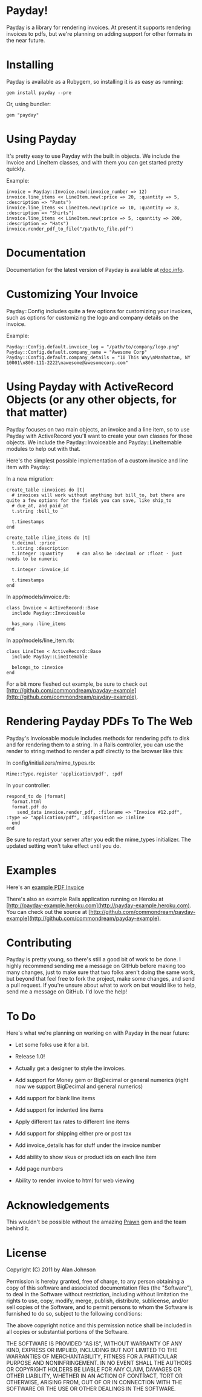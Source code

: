 Payday!
===
Payday is a library for rendering invoices. At present it supports rendering invoices to pdfs, but we're planning on adding support for other formats in the near future.

Installing
===
Payday is available as a Rubygem, so installing it is as easy as running:

    gem install payday --pre

Or, using bundler:

    gem "payday"


Using Payday
===
It's pretty easy to use Payday with the built in objects. We include the Invoice and LineItem classes, and with them you can get started pretty quickly.

Example:

    invoice = Payday::Invoice.new(:invoice_number => 12)
    invoice.line_items << LineItem.new(:price => 20, :quantity => 5, :description => "Pants")
    invoice.line_items << LineItem.new(:price => 10, :quantity => 3, :description => "Shirts")
    invoice.line_items << LineItem.new(:price => 5, :quantity => 200, :description => "Hats")
    invoice.render_pdf_to_file("/path/to_file.pdf")

Documentation
===
Documentation for the latest version of Payday is available at [rdoc.info](http://rdoc.info/github/commondream/payday/v1.0.0beta5/frames).

Customizing Your Invoice
===
Payday::Config includes quite a few options for customizing your invoices, such as options for customizing the logo and
company details on the invoice.

Example:

    Payday::Config.default.invoice_log = "/path/to/company/logo.png"
    Payday::Config.default.company_name = "Awesome Corp"
    Payday::Config.default.company_details = "10 This Way\nManhattan, NY 10001\n800-111-2222\nawesome@awesomecorp.com"

Using Payday with ActiveRecord Objects (or any other objects, for that matter)
===

Payday focuses on two main objects, an invoice and a line item, so to use Payday with ActiveRecord you'll want to create your own classes for those objects. We include the Payday::Invoiceable and Payday::LineItemable modules to help out with that.

Here's the simplest possible implementation of a custom invoice and line item with Payday:

In a new migration:

    create_table :invoices do |t|
      # invoices will work without anything but bill_to, but there are quite a few options for the fields you can save, like ship_to
      # due_at, and paid_at
      t.string :bill_to
      
      t.timestamps
    end
    
    create_table :line_items do |t|
      t.decimal :price
      t.string :description
      t.integer :quantity     # can also be :decimal or :float - just needs to be numeric
      
      t.integer :invoice_id
      
      t.timestamps
    end
    
In app/models/invoice.rb:

    class Invoice < ActiveRecord::Base
      include Payday::Invoiceable

      has_many :line_items
    end
    
In app/models/line_item.rb:

    class LineItem < ActiveRecord::Base
      include Payday::LineItemable

      belongs_to :invoice
    end

For a bit more fleshed out example, be sure to check out [http://github.com/commondream/payday-example](http://github.com/commondream/payday-example).

Rendering Payday PDFs To The Web
===
Payday's Invoiceable module includes methods for rendering pdfs to disk and for rendering them to a string. In a Rails controller, you can use the
render to string method to render a pdf directly to the browser like this:

In config/initializers/mime_types.rb:
  
    Mime::Type.register 'application/pdf', :pdf
    
In your controller:

    respond_to do |format|
      format.html
      format.pdf do
        send_data invoice.render_pdf, :filename => "Invoice #12.pdf", :type => "application/pdf", :disposition => :inline
      end
    end

Be sure to restart your server after you edit the mime_types initializer. The updated setting won't take effect until you do.

Examples
===
Here's an [example PDF Invoice](https://github.com/downloads/commondream/payday/example.pdf)

There's also an example Rails application running on Heroku at [http://payday-example.heroku.com](http://payday-example.heroku.com). You can check out the source at [http://github.com/commondream/payday-example](http://github.com/commondream/payday-example).

Contributing
===
Payday is pretty young, so there's still a good bit of work to be done. I highly recommend sending me a message on GitHub before making too many changes, just to make sure that two folks aren't doing the same work, but beyond that feel free to fork the project, make some changes, and send a pull request. If you're unsure about what to work on but would like to help, send me a message on GitHub. I'd love the help!

To Do
===
Here's what we're planning on working on with Payday in the near future:

* Let some folks use it for a bit.
* Release 1.0!

* Actually get a designer to style the invoices.
* Add support for Money gem or BigDecimal or general numerics (right now we support BigDecimal and general numerics)
* Add support for blank line items
* Add support for indented line items
* Apply different tax rates to different line items
* Add support for shipping either pre or post tax
* Add invoice_details has for stuff under the invoice number
* Add ability to show skus or product ids on each line item

* Add page numbers
* Ability to render invoice to html for web viewing

Acknowledgements
===
This wouldn't be possible without the amazing [Prawn](http://prawn.majesticseacreature.com) gem and the team behind it.

License
===
Copyright (C) 2011 by Alan Johnson

Permission is hereby granted, free of charge, to any person obtaining a copy
of this software and associated documentation files (the "Software"), to deal
in the Software without restriction, including without limitation the rights
to use, copy, modify, merge, publish, distribute, sublicense, and/or sell
copies of the Software, and to permit persons to whom the Software is
furnished to do so, subject to the following conditions:

The above copyright notice and this permission notice shall be included in
all copies or substantial portions of the Software.

THE SOFTWARE IS PROVIDED "AS IS", WITHOUT WARRANTY OF ANY KIND, EXPRESS OR
IMPLIED, INCLUDING BUT NOT LIMITED TO THE WARRANTIES OF MERCHANTABILITY,
FITNESS FOR A PARTICULAR PURPOSE AND NONINFRINGEMENT. IN NO EVENT SHALL THE
AUTHORS OR COPYRIGHT HOLDERS BE LIABLE FOR ANY CLAIM, DAMAGES OR OTHER
LIABILITY, WHETHER IN AN ACTION OF CONTRACT, TORT OR OTHERWISE, ARISING FROM,
OUT OF OR IN CONNECTION WITH THE SOFTWARE OR THE USE OR OTHER DEALINGS IN
THE SOFTWARE.